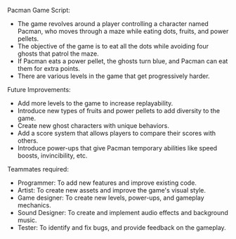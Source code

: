 Pacman Game Script:
  - The game revolves around a player controlling a character named Pacman, who moves through a maze while eating dots, fruits, and power pellets.
  - The objective of the game is to eat all the dots while avoiding four ghosts that patrol the maze.
  - If Pacman eats a power pellet, the ghosts turn blue, and Pacman can eat them for extra points.
  - There are various levels in the game that get progressively harder.

Future Improvements:
  - Add more levels to the game to increase replayability.
  - Introduce new types of fruits and power pellets to add diversity to the game.
  - Create new ghost characters with unique behaviors.
  - Add a score system that allows players to compare their scores with others.
  - Introduce power-ups that give Pacman temporary abilities like speed boosts, invincibility, etc.

Teammates required:
  - Programmer: To add new features and improve existing code.
  - Artist: To create new assets and improve the game's visual style.
  - Game designer: To create new levels, power-ups, and gameplay mechanics.
  - Sound Designer: To create and implement audio effects and background music.
  - Tester: To identify and fix bugs, and provide feedback on the gameplay.
